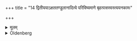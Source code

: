 +++
title = "14 द्वितीययाऽक्षततण्डुलानादित्ये परिविष्यमाणे बृहत्पत्त्रस्वस्त्ययनकामः"

+++

<details><summary>मूलम्</summary>

द्वितीययाऽक्षततण्डुलानादित्ये परिविष्यमाणे बृहत्पत्त्रस्वस्त्ययनकामः १४
</details>

<details><summary>Oldenberg</summary>

15. One who desires that his stock of horses and elephants may increase, (should sacrifice) fried grain with the second (of those verses), while the sun has a halo.
</details>
